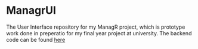 # ManagrUI

The User Interface repository for my ManagR project, which is prototype work done in preperatio for my final year project at university.
The backend code can be found [here](https://github.com/olivermchaleTU/managR-Backend)
